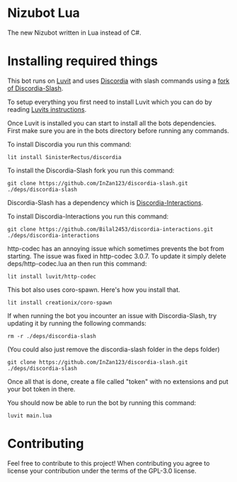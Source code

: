 # Nizubot Lua
 The new Nizubot written in Lua instead of C#.

# Installing required things
This bot runs on [Luvit](https://luvit.io/) and uses [Discordia](https://github.com/SinisterRectus/Discordia) with slash commands using a [fork of Discordia-Slash](https://github.com/InZan123/discordia-slash).

To setup everything you first need to install Luvit which you can do by reading [Luvits instructions](https://luvit.io/install.html).

Once Luvit is installed you can start to install all the bots dependencies. First make sure you are in the bots directory before running any commands.

To install Discordia you run this command:
```
lit install SinisterRectus/discordia
```
 
To install the Discordia-Slash fork you run this command:
```
git clone https://github.com/InZan123/discordia-slash.git ./deps/discordia-slash
```
Discordia-Slash has a dependency which is [Discordia-Interactions](https://github.com/Bilal2453/discordia-interactions). 

To install Discordia-Interactions you run this command:
```
git clone https://github.com/Bilal2453/discordia-interactions.git ./deps/discordia-interactions
```

http-codec has an annoying issue which sometimes prevents the bot from starting. The issue was fixed in http-codec 3.0.7. To update it simply delete deps/http-codec.lua an then run this command:
```
lit install luvit/http-codec
```

This bot also uses coro-spawn. Here's how you install that.
```
lit install creationix/coro-spawn
```

If when running the bot you incounter an issue with Discordia-Slash, try updating it by running the following commands:
```
rm -r ./deps/discordia-slash
```
(You could also just remove the discordia-slash folder in the deps folder)
```
git clone https://github.com/InZan123/discordia-slash.git ./deps/discordia-slash
```

Once all that is done, create a file called "token" with no extensions and put your bot token in there.

You should now be able to run the bot by running this command:
```
luvit main.lua
```

# Contributing
Feel free to contribute to this project! When contributing you agree to license your contribution under the terms of the GPL-3.0 license.
